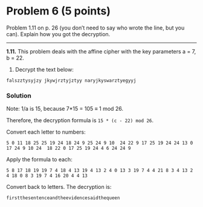 # Problem 6 (5 points)

Problem 1.11 on p. 26 (you don’t need to say who wrote the line, but you can). Explain how you got the decryption. 

---

**1.11.** This problem deals with the affine cipher with the key parameters a = 7, b = 22.
1. Decrypt the text below:

`falszztysyjzy
jkywjrztyjztyy
naryjkyswarztyegyyj`

### Solution

Note: 1/a is 15, because 7*15 = 105 ≡ 1 mod 26.

Therefore, the decryption formula is `15 * (c - 22) mod 26`.

Convert each letter to numbers:

`5 0 11 18 25 25 19 24 18 24 9 25 24 9 10 
24 22 9 17 25 19 24 24 13 0 17 24 9 10 24 
18 22 0 17 25 19 24 4 6 24 24 9`

Apply the formula to each:

`5 8 17 18 19 19 7 4 18 4 13 19 4 13 2 4 0 13 3 19 7 4 4 21 8 3 4 13 2 4 18 0 8 3 19 7 4 16 20 4 4 13`

Convert back to letters. The decryption is:

`firstthesentenceandtheevidencesaidthequeen`